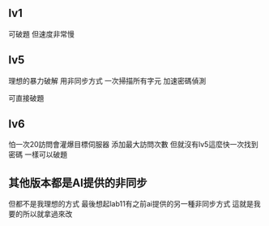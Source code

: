 ## lv1 
可破題 但速度非常慢

## lv5 
理想的暴力破解
用非同步方式 一次掃描所有字元
加速密碼偵測

可直接破題

## lv6
怕一次20訪問會灌爆目標伺服器
添加最大訪問次數
但就沒有lv5這麼快一次找到密碼
一樣可以破題

## 其他版本都是AI提供的非同步
但都不是我理想的方式
最後想起lab11有之前ai提供的另一種非同步方式
這就是我要的所以就拿過來改